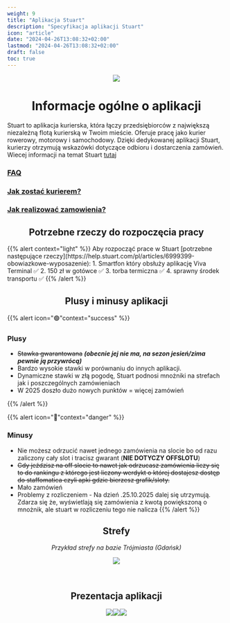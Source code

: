 ```yaml
---
weight: 9
title: "Aplikacja Stuart"
description: "Specyfikacja aplikacji Stuart"
icon: "article"
date: "2024-04-26T13:08:32+02:00"
lastmod: "2024-04-26T13:08:32+02:00"
draft: false
toc: true
---
```


<div style="text-align:center">

![](/images/stuart.png)

# Informacje ogólne o aplikacji

</div>

Stuart to aplikacja kurierska, która łączy przedsiębiorców z największą niezależną flotą kurierską w Twoim mieście. Oferuje pracę jako kurier rowerowy, motorowy i samochodowy. Dzięki dedykowanej aplikacji Stuart, kurierzy otrzymują wskazówki dotyczące odbioru i dostarczenia zamówień. Wiecej informacji na temat Stuart [tutaj](https://blog.stuart.com/pl/czym-jest-stuart)

### [FAQ](https://help.stuart.com/pl/collections/3836404-courier)

### [Jak zostać kurierem?](https://evelstar.com/stuart/)

### [Jak realizować zamowienia?](https://help.stuart.com/pl/articles/6999594-jak-zrealizowac-zamowienie)



<div style="text-align:center">

## Potrzebne rzeczy do rozpoczęcia pracy

</div>
{{% alert context="light" %}}
Aby rozpocząć prace w Stuart [potrzebne następujące rzeczy](https://help.stuart.com/pl/articles/6999399-obowiazkowe-wyposazenie):
1. Smartfon który obsłuży aplikację Viva Terminal ✅
2. 150 zł w gotówce ✅
3. torba termiczna ✅
4. sprawny środek transportu ✅
{{% /alert %}}



<div style="text-align:center">

## Plusy i minusy aplikacji

</div>

{{% alert icon="🟢"context="success" %}}

### Plusy
* ~~Stawka gwarantowana~~ ***(obecnie jej nie ma, na sezon jesień/zima pewnie ją przywrócą)***
* Bardzo wysokie stawki w porównaniu do innych aplikacji.
* Dynamiczne stawki w złą pogodę, Stuart podnosi mnożniki na strefach jak i poszczególnych zamówieniach
* W 2025 doszło dużo nowych punktów = więcej zamówień

{{% /alert %}}


{{% alert icon="🔴"context="danger" %}}
### Minusy

* Nie możesz odrzucić nawet jednego zamówienia na slocie bo od razu zaliczony cały slot i tracisz gwarant (**NIE DOTYCZY OFFSLOTU**)
* ~~Gdy jeździsz na off slocie to nawet jak odrzucasz zamówienia liczy się to do rankingu z którego jest liczony werdykt o której dostajesz dostęp do staffomatica czyli apki gdzie bierzesz grafik/sloty.~~ 
* Mało zamówień
* Problemy z rozliczeniem - Na dzień .25.10.2025 dalej się utrzymują. Zdarza się że, wyświetlają się zamówienia z kwotą powiększoną o mnożnik, ale stuart w rozliczeniu tego nie nalicza
{{% /alert %}}


<div style="text-align:center">

## Strefy



*Przykład strefy na bazie Trójmiasta (Gdańsk)*

![](/images/stuart_showcase/showcase.png)

</div>

<div style="text-align:center">
<br>

## Prezentacja aplikacji



![](/images/stuart_showcase/1.png)![](/images/stuart_showcase/2.png)![](/images/stuart_showcase/3.png)
</div>
